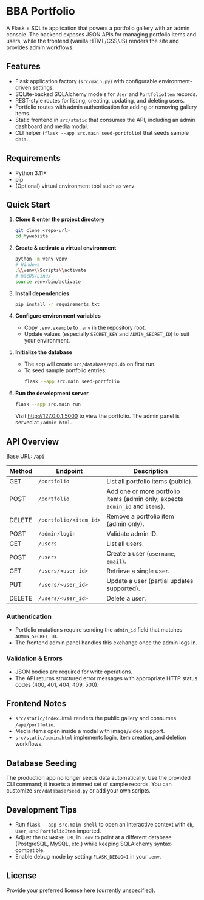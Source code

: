 # BBA Portfolio

A Flask + SQLite application that powers a portfolio gallery with an admin console. The backend exposes JSON APIs for managing portfolio items and users, while the frontend (vanilla HTML/CSS/JS) renders the site and provides admin workflows.

## Features
- Flask application factory (`src/main.py`) with configurable environment-driven settings.
- SQLite-backed SQLAlchemy models for `User` and `PortfolioItem` records.
- REST-style routes for listing, creating, updating, and deleting users.
- Portfolio routes with admin authentication for adding or removing gallery items.
- Static frontend in `src/static` that consumes the API, including an admin dashboard and media modal.
- CLI helper (`flask --app src.main seed-portfolio`) that seeds sample data.

## Requirements
- Python 3.11+
- pip
- (Optional) virtual environment tool such as `venv`

## Quick Start
1. **Clone & enter the project directory**
   ```bash
   git clone <repo-url>
   cd Mywebsite
   ```

2. **Create & activate a virtual environment**
   ```bash
   python -m venv venv
   # Windows
   .\\venv\\Scripts\\activate
   # macOS/Linux
   source venv/bin/activate
   ```

3. **Install dependencies**
   ```bash
   pip install -r requirements.txt
   ```

4. **Configure environment variables**
   - Copy `.env.example` to `.env` in the repository root.
   - Update values (especially `SECRET_KEY` and `ADMIN_SECRET_ID`) to suit your environment.

5. **Initialize the database**
   - The app will create `src/database/app.db` on first run.
   - To seed sample portfolio entries:
     ```bash
     flask --app src.main seed-portfolio
     ```

6. **Run the development server**
   ```bash
   flask --app src.main run
   ```
   Visit http://127.0.0.1:5000 to view the portfolio. The admin panel is served at `/admin.html`.

## API Overview
Base URL: `/api`

| Method | Endpoint | Description |
| ------ | -------- | ----------- |
| GET | `/portfolio` | List all portfolio items (public). |
| POST | `/portfolio` | Add one or more portfolio items (admin only; expects `admin_id` and `items`). |
| DELETE | `/portfolio/<item_id>` | Remove a portfolio item (admin only). |
| POST | `/admin/login` | Validate admin ID. |
| GET | `/users` | List all users. |
| POST | `/users` | Create a user (`username`, `email`). |
| GET | `/users/<user_id>` | Retrieve a single user. |
| PUT | `/users/<user_id>` | Update a user (partial updates supported). |
| DELETE | `/users/<user_id>` | Delete a user. |

### Authentication
- Portfolio mutations require sending the `admin_id` field that matches `ADMIN_SECRET_ID`.
- The frontend admin panel handles this exchange once the admin logs in.

### Validation & Errors
- JSON bodies are required for write operations.
- The API returns structured error messages with appropriate HTTP status codes (400, 401, 404, 409, 500).

## Frontend Notes
- `src/static/index.html` renders the public gallery and consumes `/api/portfolio`.
- Media items open inside a modal with image/video support.
- `src/static/admin.html` implements login, item creation, and deletion workflows.

## Database Seeding
The production app no longer seeds data automatically. Use the provided CLI command; it inserts a trimmed set of sample records. You can customize `src/database/seed.py` or add your own scripts.

## Development Tips
- Run `flask --app src.main shell` to open an interactive context with `db`, `User`, and `PortfolioItem` imported.
- Adjust the `DATABASE_URL` in `.env` to point at a different database (PostgreSQL, MySQL, etc.) while keeping SQLAlchemy syntax-compatible.
- Enable debug mode by setting `FLASK_DEBUG=1` in your `.env`.

## License
Provide your preferred license here (currently unspecified).
